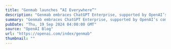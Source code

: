 ```yaml
---
title: "Genmab launches “AI Everywhere”"
description: "Genmab embraces ChatGPT Enterprise, supported by OpenAI’s commitment to security and privacy"
summary: "Genmab embraces ChatGPT Enterprise, supported by OpenAI’s commitment to security and privacy"
pubDate: "Thu, 19 Sep 2024 04:00:00 GMT"
source: "OpenAI Blog"
url: "https://openai.com/index/genmab"
thumbnail: ""
---
```


